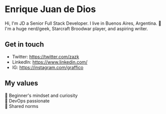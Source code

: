# Enrique Juan de Dios
Hi, I'm JD a Senior Full Stack Developer. I live in Buenos Aires, Argentina. 🙌 I'm a huge nerd/geek, Starcraft Broodwar player, and aspiring writer.

## Get in touch
- Twitter: https://twitter.com/zazk
- LinkedIn: https://www.linkedin.com/
- IG: https://instagram.com/graffico

## My values
🍏 Beginner's mindset and curiosity<br>
🚀 DevOps passionate<br>
🙌 Shared norms<br>
